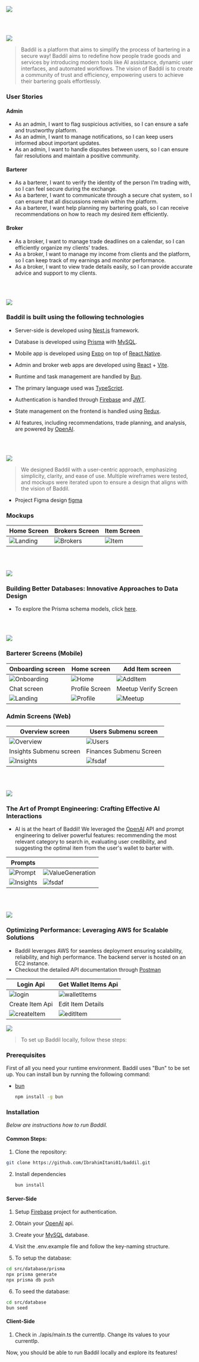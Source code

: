 <img src="./readme/titles/title1.svg"/>

<br><br>

<!-- project philosophy -->
<img src="./readme/titles/title2.svg"/>

> Baddil is a platform that aims to simplify the process of bartering in a secure way!
> Baddil aims to redefine how people trade goods and services by introducing modern tools like AI assistance, dynamic user interfaces, and automated workflows.
> The vision of Baddil is to create a community of trust and efficiency, empowering users to achieve their bartering goals effortlessly.

### User Stories

#### Admin

- As an admin, I want to flag suspicious activities, so I can ensure a safe and trustworthy platform.
- As an admin, I want to manage notifications, so I can keep users informed about important updates.
- As an admin, I want to handle disputes between users, so I can ensure fair resolutions and maintain a positive community.

#### Barterer

- As a barterer, I want to verify the identity of the person I’m trading with, so I can feel secure during the exchange.
- As a barterer, I want to communicate through a secure chat system, so I can ensure that all discussions remain within the platform.
- As a barterer, I want help planning my bartering goals, so I can receive recommendations on how to reach my desired item efficiently.

#### Broker

- As a broker, I want to manage trade deadlines on a calendar, so I can efficiently organize my clients' trades.
- As a broker, I want to manage my income from clients and the platform, so I can keep track of my earnings and monitor performance.
- As a broker, I want to view trade details easily, so I can provide accurate advice and support to my clients.

<br><br>

<!-- Tech stack -->
<img src="./readme/titles/title3.svg"/>

### Baddil is built using the following technologies

- Server-side is developed using [Nest.js](https://nestjs.com/) framework.

- Database is developed using [Prisma](https://www.prisma.io/) with [MySQL](https://www.mysql.com/products/workbench/).

- Mobile app is developed using [Expo](https://expo.dev/) on top of [React Native](https://reactnative.dev/).

- Admin and broker web apps are developed using [React](https://react.dev/) + [Vite](https://vite.dev/).

- Runtime and task management are handled by [Bun](https://bun.sh/).

- The primary language used was [TypeScript](https://www.typescriptlang.org/).

- Authentication is handled through [Firebase](https://firebase.google.com/) and [JWT](https://jwt.io/).

- State management on the frontend is handled using [Redux](https://redux.js.org/).

- AI features, including recommendations, trade planning, and analysis, are powered by [OpenAI](https://openai.com/).

<br><br>

<!-- UI UX -->
<img src="./readme/titles/title4.svg"/>

> We designed Baddil with a user-centric approach, emphasizing simplicity, clarity, and ease of use. Multiple wireframes were tested, and mockups were iterated upon to ensure a design that aligns with the vision of Baddil.

- Project Figma design [figma](https://www.figma.com/design/mQS7bXZeXgdcuBRzxnVaNN/Badd%C4%ADl-Project?m=auto&t=i0kwRwvZMlqeEVbU-1)

### Mockups

| Home Screen                                      | Brokers Screen                                  | Item Screen                                   |
| ------------------------------------------------ | ----------------------------------------------- | --------------------------------------------- |
| ![Landing](./readme/mockups/mobile/homePage.png) | ![Brokers](./readme/mockups/mobile/brokers.png) | ![Item](./readme/mockups/mobile/itemPage.png) |

<br><br>

<!-- Database Design -->
<img src="./readme/titles/title5.svg"/>

### Building Better Databases: Innovative Approaches to Data Design

- To explore the Prisma schema models, click [here]("./readme/schema").

<br><br>

<!-- Implementation -->
<img src="./readme/titles/title6.svg"/>

### Barterer Screens (Mobile)

| Onboarding screen                                    | Home screen                                    | Add Item screen                                    |
| ---------------------------------------------------- | ---------------------------------------------- | -------------------------------------------------- |
| ![Onboarding](/readme/screens/mobile/onBoarding.gif) | ![Home](/readme/screens/mobile/home.gif)       | ![AddItem](/readme/screens/mobile/addItem.gif)     |
| Chat screen                                          | Profile Screen                                 | Meetup Verify Screen                               |
| ![Landing](/readme/screens/mobile/chat.gif)          | ![Profile](/readme/screens/mobile/profile.gif) | ![Meetup](/readme/screens/mobile/meetupVerify.gif) |

### Admin Screens (Web)

| Overview screen                                  | Users Submenu screen                          |
| ------------------------------------------------ | --------------------------------------------- |
| ![Overview](./readme/screens/admin/overview.gif) | ![Users](./readme/screens/admin/users.gif)    |
| Insights Submenu screen                          | Finances Submenu Screen                       |
| ![Insights](./readme/screens/admin/insights.gif) | ![fsdaf](./readme/screens/admin/finances.gif) |

<br><br>

<!-- Prompt Engineering -->
<img src="./readme/titles/title7.svg"/>

### The Art of Prompt Engineering: Crafting Effective AI Interactions

- AI is at the heart of Baddil! We leveraged the [OpenAI](https://openai.com/index/openai-api/) API and prompt engineering to deliver powerful features: recommending the most relevant category to search in, evaluating user credibility, and suggesting the optimal item from the user's wallet to barter with.

| Prompts                                         |                                                          |
| ----------------------------------------------- | -------------------------------------------------------- |
| ![Prompt](./readme/prompts/systemPrompt.png)    | ![ValueGeneration](./readme/prompts/valueGeneration.png) |
| ![Insights](./readme/prompts/openAiPayload.png) | ![fsdaf](./readme/prompts/barterRecommendations.png)     |

<br><br>

 <!-- AWS Deployment -->
<img src="./readme/titles/title8.svg"/>

### Optimizing Performance: Leveraging AWS for Scalable Solutions

- Baddil leverages AWS for seamless deployment ensuring scalability, reliability, and high performance. The backend server is hosted on an EC2 instance.
- Checkout the detailed API documentation through [Postman](https://documenter.getpostman.com/view/39547074/2sAYQcGBRy)

| Login Api                                   | Get Wallet Items Api                             |
| ------------------------------------------- | ------------------------------------------------ |
| ![login](./readme/apis/login.png)           | ![walletItems](./readme/apis/getWalletItems.png) |
| Create Item Api                             | Edit Item Details                                |
| ![createItem](./readme/apis/createItem.png) | ![editItem](./readme/apis/updateItemData.png)    |

<!-- How to run -->
<img src="./readme/titles/title10.svg"/>

> To set up Baddil locally, follow these steps:

### Prerequisites

First of all you need your runtime environment. Baddil uses "Bun" to be set up. You can install bun by running the following command:

- [bun](https://bun.sh/docs/installation)

  ```sh
  npm install -g bun
  ```

### Installation

_Below are instructions how to run Baddil._

#### Common Steps:

1. Clone the repository:

```sh
git clone https://github.com/IbrahimItani01/baddil.git
```

2. Install dependencies

   ```sh
   bun install
   ```

#### Server-Side

1. Setup [Firebase]("https://firebase.google.com/") project for authentication.

2. Obtain your [OpenAI]("https://openai.com/index/openai-api/") api.

3. Create your [MySQL]("https://www.mysql.com/products/workbench/") database.

4. Visit the .env.example file and follow the key-naming structure.

5. To setup the database:

```sh
cd src/database/prisma
npx prisma generate
npx prisma db push
```

6. To seed the database:

```sh
cd src/database
bun seed
```

#### Client-Side

1. Check in ./apis/main.ts the currentIp. Change its values to your currentIp.

Now, you should be able to run Baddil locally and explore its features!
